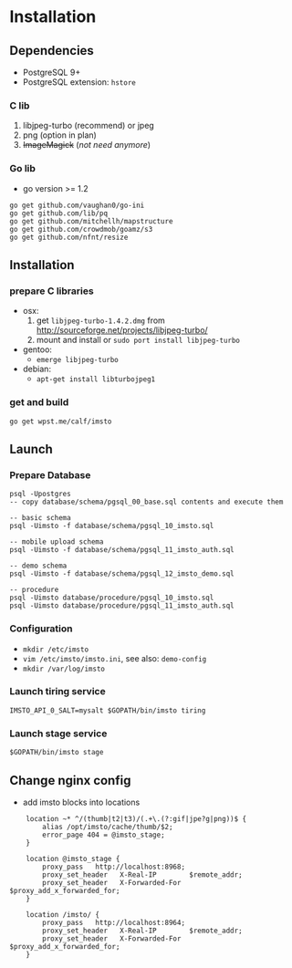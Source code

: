 # Installation

## Dependencies
* PostgreSQL 9+
* PostgreSQL extension: `hstore`

### C lib

1. libjpeg-turbo (recommend) or jpeg
2. png (option in plan)
3. ~~ImageMagick~~ (*not need anymore*)

### Go lib

- go version >= 1.2

~~~
go get github.com/vaughan0/go-ini
go get github.com/lib/pq
go get github.com/mitchellh/mapstructure
go get github.com/crowdmob/goamz/s3
go get github.com/nfnt/resize
~~~


## Installation

### prepare C libraries
   - osx:
     1. get `libjpeg-turbo-1.4.2.dmg` from http://sourceforge.net/projects/libjpeg-turbo/
     2. mount and install
     or `sudo port install libjpeg-turbo`
   - gentoo:
     - `emerge libjpeg-turbo`
   - debian:
     - `apt-get install libturbojpeg1`

### get and build

    go get wpst.me/calf/imsto


## Launch

### Prepare Database

~~~
psql -Upostgres
-- copy database/schema/pgsql_00_base.sql contents and execute them

-- basic schema
psql -Uimsto -f database/schema/pgsql_10_imsto.sql

-- mobile upload schema
psql -Uimsto -f database/schema/pgsql_11_imsto_auth.sql

-- demo schema
psql -Uimsto -f database/schema/pgsql_12_imsto_demo.sql

-- procedure
psql -Uimsto database/procedure/pgsql_10_imsto.sql
psql -Uimsto database/procedure/pgsql_11_imsto_auth.sql
~~~

### Configuration
- `mkdir /etc/imsto`
- `vim /etc/imsto/imsto.ini`, see also: `demo-config`
- `mkdir /var/log/imsto`

### Launch tiring service
~~~
IMSTO_API_0_SALT=mysalt $GOPATH/bin/imsto tiring
~~~


### Launch stage service
~~~
$GOPATH/bin/imsto stage
~~~

## Change nginx config

- add imsto blocks into locations

~~~
	location ~* ^/(thumb|t2|t3)/(.+\.(?:gif|jpe?g|png))$ {
		alias /opt/imsto/cache/thumb/$2;
		error_page 404 = @imsto_stage;
	}

	location @imsto_stage {
		proxy_pass   http://localhost:8968;
		proxy_set_header   X-Real-IP        $remote_addr;
		proxy_set_header   X-Forwarded-For  $proxy_add_x_forwarded_for;
	}

	location /imsto/ {
		proxy_pass   http://localhost:8964;
		proxy_set_header   X-Real-IP        $remote_addr;
		proxy_set_header   X-Forwarded-For  $proxy_add_x_forwarded_for;
	}
~~~
